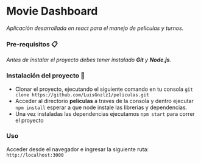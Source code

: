 # Movie Dashboard

_Aplicación desarrollada en react para el manejo de peliculas y turnos._

### Pre-requisitos 📋

_Antes de instalar el proyecto debes tener instalado **Git** y **Node.js**._

### Instalación del proyecto 🔧

- Clonar el proyecto, ejecutando el siguiente comando en tu consola  `git clone https://github.com/LuisGnzlz1/peliculas.git`
- Acceder al directorio **peliculas** a traves de la consola y dentro ejecutar `npm install` esperar a que node instale las librerias y dependencias.
- Una vez instaladas las dependencias ejecutamos `npm start` para correr el proyecto

### Uso

Acceder desde el navegador e ingresar la siguiente ruta: `http://localhost:3000`